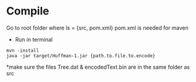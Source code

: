# Compile

Go to root folder where ls = {src, pom.xml}
pom.xml is needed for maven
* Run in terminal
```
mvn -install
java -jar target/Huffman-1.jar {path.to.file.to.encode}
```
*make sure the files Tree.dat & encodedText.bin are in the same folder as src